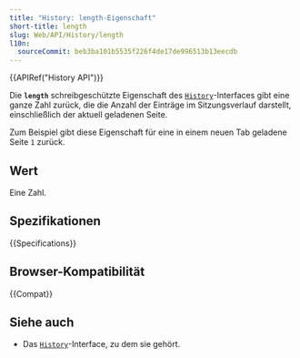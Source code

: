 ```yaml
---
title: "History: length-Eigenschaft"
short-title: length
slug: Web/API/History/length
l10n:
  sourceCommit: beb3ba101b5535f226f4de17de996513b13eecdb
---
```


{{APIRef("History API")}}

Die **`length`** schreibgeschützte Eigenschaft des [`History`](/de/docs/Web/API/History)-Interfaces
gibt eine ganze Zahl zurück, die die Anzahl der Einträge im Sitzungsverlauf darstellt, einschließlich der aktuell geladenen Seite.

Zum Beispiel gibt diese Eigenschaft für eine in einem neuen Tab geladene Seite `1` zurück.

## Wert

Eine Zahl.

## Spezifikationen

{{Specifications}}

## Browser-Kompatibilität

{{Compat}}

## Siehe auch

- Das [`History`](/de/docs/Web/API/History)-Interface, zu dem sie gehört.
